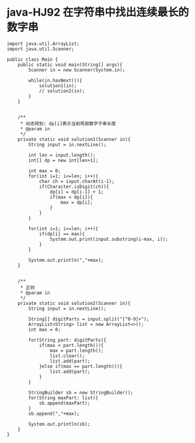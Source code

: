 # java-HJ92 在字符串中找出连续最长的数字串


    import java.util.ArrayList;
    import java.util.Scanner;
    
    public class Main {
        public static void main(String[] args){
            Scanner in = new Scanner(System.in);
    
            while(in.hasNext()){
                solution1(in);
                // solution2(in);
            }
        }
    
    
        /**
         * 动态规划: dp[i]表示当前局部数字子串长度
         * @param in
         */
        private static void solution1(Scanner in){
            String input = in.nextLine();
    
            int len = input.length();
            int[] dp = new int[len+1];
    
            int max = 0;
            for(int i=1; i<=len; i++){
                char ch = input.charAt(i-1);
                if(Character.isDigit(ch)){
                    dp[i] = dp[i-1] + 1;
                    if(max < dp[i]){
                        max = dp[i];
                    }
                }
            }
    
            for(int i=1; i<=len; i++){
                if(dp[i] == max){
                    System.out.print(input.substring(i-max, i));
                }
            }
    
            System.out.println(","+max);
        }
    
    
        /**
         * 正则
         * @param in
         */
        private static void solution2(Scanner in){
            String input = in.nextLine();
    
            String[] digitParts = input.split("[^0-9]+");
            ArrayList<String> list = new ArrayList<>();
            int max = 0;
    
            for(String part: digitParts){
                if(max < part.length()){
                    max = part.length();
                    list.clear();
                    list.add(part);
                }else if(max == part.length()){
                    list.add(part);
                }
            }
    
            StringBuilder sb = new StringBuilder();
            for(String maxPart: list){
                sb.append(maxPart);
            }
            sb.append(","+max);
    
            System.out.println(sb);
        }
    }

  


